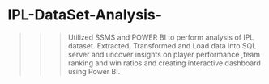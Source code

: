 # IPL-DataSet-Analysis-

>>> Utilized SSMS and POWER BI to perform analysis of IPL dataset. Extracted, Transformed and Load data into SQL server and uncover insights on player performance ,team ranking and win ratios and creating interactive dashboard using Power BI.
